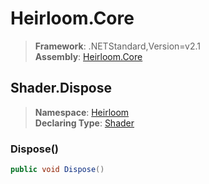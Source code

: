 # Heirloom.Core

> **Framework**: .NETStandard,Version=v2.1  
> **Assembly**: [Heirloom.Core][0]  

## Shader.Dispose

> **Namespace**: [Heirloom][0]  
> **Declaring Type**: [Shader][1]  

### Dispose()

```cs
public void Dispose()
```

[0]: ../../../Heirloom.Core.md
[1]: ../Shader.md
